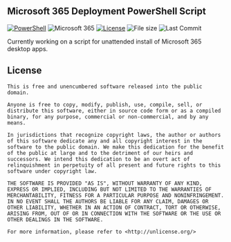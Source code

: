 ## Microsoft 365 Deployment PowerShell Script
[![PowerShell](https://img.shields.io/badge/-PowerShell-_?style=flat-square&logo=powershell&color=blue&logoColor=white)](https://docs.microsoft.com/de-de/powershell/scripting/overview?view=powershell-7) ![Microsoft 365](https://img.shields.io/badge/-Microsoft%20365-_?style=flat-square&logo=microsoft%20office&color=red&logoColor=white) [![License](https://img.shields.io/github/license/vantriel/office365-deploy-poshscript?style=flat-square)](https://unlicense.org/) ![File size](https://img.shields.io/github/languages/code-size/vantriel/office365-deploy-poshscript?color=blue&style=flat-square) ![Last Commit](https://img.shields.io/github/last-commit/vantriel/m365-deploy-poshscript?style=flat-square)

Currently working on a script for unattended install of Microsoft 365 desktop apps.

## License
```
This is free and unencumbered software released into the public domain.

Anyone is free to copy, modify, publish, use, compile, sell, or
distribute this software, either in source code form or as a compiled
binary, for any purpose, commercial or non-commercial, and by any
means.

In jurisdictions that recognize copyright laws, the author or authors
of this software dedicate any and all copyright interest in the
software to the public domain. We make this dedication for the benefit
of the public at large and to the detriment of our heirs and
successors. We intend this dedication to be an overt act of
relinquishment in perpetuity of all present and future rights to this
software under copyright law.

THE SOFTWARE IS PROVIDED "AS IS", WITHOUT WARRANTY OF ANY KIND,
EXPRESS OR IMPLIED, INCLUDING BUT NOT LIMITED TO THE WARRANTIES OF
MERCHANTABILITY, FITNESS FOR A PARTICULAR PURPOSE AND NONINFRINGEMENT.
IN NO EVENT SHALL THE AUTHORS BE LIABLE FOR ANY CLAIM, DAMAGES OR
OTHER LIABILITY, WHETHER IN AN ACTION OF CONTRACT, TORT OR OTHERWISE,
ARISING FROM, OUT OF OR IN CONNECTION WITH THE SOFTWARE OR THE USE OR
OTHER DEALINGS IN THE SOFTWARE.

For more information, please refer to <http://unlicense.org/>
```

